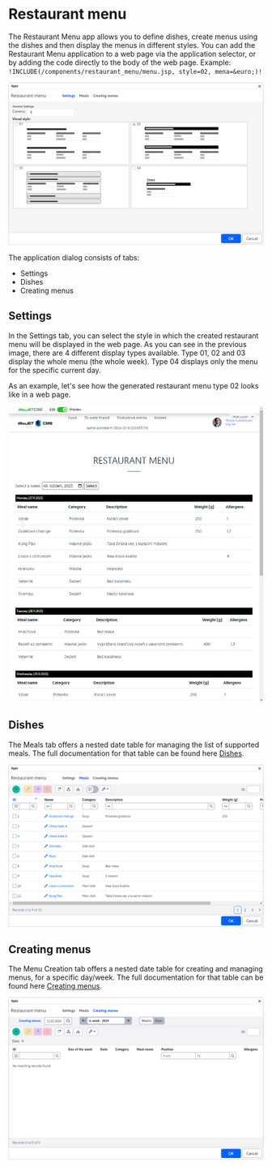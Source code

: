 # Restaurant menu

The Restaurant Menu app allows you to define dishes, create menus using the dishes and then display the menus in different styles. You can add the Restaurant Menu application to a web page via the application selector, or by adding the code directly to the body of the web page. Example: `!INCLUDE(/components/restaurant_menu/menu.jsp, style=02, mena=&euro;)!`

![](menu-app-dialog.png)

The application dialog consists of tabs:
- Settings
- Dishes
- Creating menus

## Settings

In the Settings tab, you can select the style in which the created restaurant menu will be displayed in the web page. As you can see in the previous image, there are 4 different display types available. Type 01, 02 and 03 display the whole menu (the whole week). Type 04 displays only the menu for the specific current day.

As an example, let's see how the generated restaurant menu type 02 looks like in a web page.

![](menu-app-frontend.png)

## Dishes

The Meals tab offers a nested date table for managing the list of supported meals. The full documentation for that table can be found here [Dishes](./meals.md).

![](menu-app-dialog-meals.png)

## Creating menus

The Menu Creation tab offers a nested date table for creating and managing menus, for a specific day/week. The full documentation for that table can be found here [Creating menus](./menu.md).

![](menu-app-dialog-menu.png)
